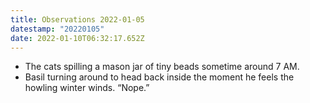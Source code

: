 ```yaml
---
title: Observations 2022-01-05
datestamp: "20220105"
date: 2022-01-10T06:32:17.652Z
---
```

- The cats spilling a mason jar of tiny beads sometime around 7 AM.
- Basil turning around to head back inside the moment he feels the howling winter winds. “Nope.”